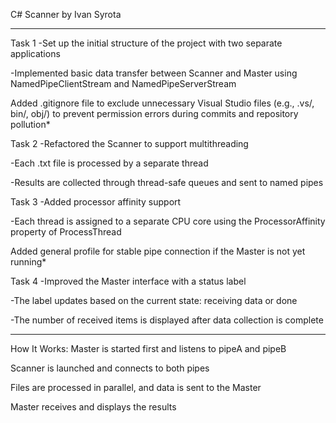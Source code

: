 C# Scanner by Ivan Syrota

-------------------------------------------------------------------------------

Task 1
-Set up the initial structure of the project with two separate applications

-Implemented basic data transfer between Scanner and Master using NamedPipeClientStream and NamedPipeServerStream

Added .gitignore file to exclude unnecessary Visual Studio files (e.g., .vs/, bin/, obj/) to prevent permission errors during commits and repository pollution*

Task 2
-Refactored the Scanner to support multithreading

-Each .txt file is processed by a separate thread

-Results are collected through thread-safe queues and sent to named pipes

Task 3
-Added processor affinity support

-Each thread is assigned to a separate CPU core using the ProcessorAffinity property of ProcessThread

Added general profile for stable pipe connection if the Master is not yet running*

Task 4
-Improved the Master interface with a status label

-The label updates based on the current state: receiving data or done

-The number of received items is displayed after data collection is complete

-------------------------------------------------------------------------------

How It Works:
Master is started first and listens to pipeA and pipeB

Scanner is launched and connects to both pipes

Files are processed in parallel, and data is sent to the Master

Master receives and displays the results
